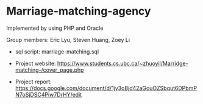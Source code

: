 # Marriage-matching-agency
Implemented by using PHP and Oracle

Group members: Eric Lyu, Steven Huang, Zoey Li

- sql script: marriage-matching.sql

- Project website:
    https://www.students.cs.ubc.ca/~zhuoyil/Marridge-matching-/cover_page.php
- Project report: 
    https://docs.google.com/document/d/1jy3oBjd42aGouOZSbqut6DPbmPN7oSjDSC4Piw7DrHY/edit
